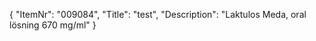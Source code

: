 {
  "ItemNr": "009084",
  "Title": "test",
  "Description": "Laktulos Meda, oral lösning 670 mg/ml"
}